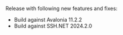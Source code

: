 Release with following new features and fixes:
- Build against Avalonia 11.2.2
- Build against SSH.NET 2024.2.0